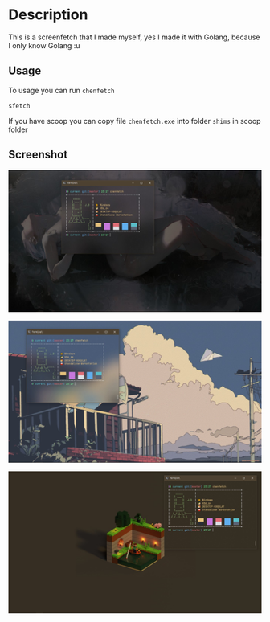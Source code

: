 # Description
This is a screenfetch that I made myself, yes I made it with Golang, because I only know Golang :u

## Usage
To usage you can run `chenfetch`
```
sfetch
```
If you have scoop you can copy file `chenfetch.exe` into folder `shims` in scoop folder

## Screenshot
![screenshot1](.github/1.jpg)

![screenshot2](.github/2.jpg)

![screenshot3](.github/3.jpg)